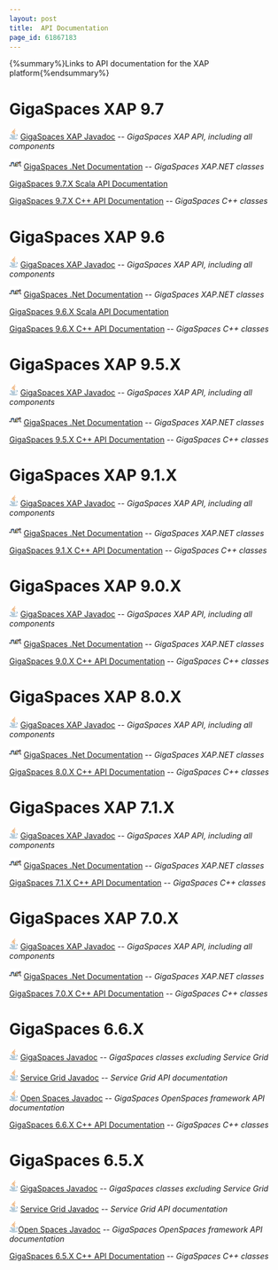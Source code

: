 ```yaml
---
layout: post
title:  API Documentation
page_id: 61867183
---
```


{%summary%}Links to API documentation for the XAP platform{%endsummary%}


# GigaSpaces XAP 9.7

![](/attachment_files/logos/java_icon.gif) [GigaSpaces XAP Javadoc](http://www.gigaspaces.com/docs/JavaDoc9.7/index.html) -- _GigaSpaces XAP API, including all components_

![](/attachment_files/logos/icon_dotnet.gif) [GigaSpaces .Net Documentation](http://www.gigaspaces.com/docs/dotnetdocs9.7) -- _GigaSpaces XAP.NET classes_

[GigaSpaces 9.7.X Scala API Documentation](http://www.gigaspaces.com/docs/scaladocs9.7)

[GigaSpaces 9.7.X C+\+ API Documentation](http://www.gigaspaces.com/docs/cppdocs9.7) -- _GigaSpaces C+\+ classes_



# GigaSpaces XAP 9.6

![](/attachment_files/logos/java_icon.gif) [GigaSpaces XAP Javadoc](http://www.gigaspaces.com/docs/JavaDoc9.6/index.html) -- _GigaSpaces XAP API, including all components_

![](/attachment_files/logos/icon_dotnet.gif) [GigaSpaces .Net Documentation](http://www.gigaspaces.com/docs/dotnetdocs9.6) -- _GigaSpaces XAP.NET classes_

[GigaSpaces 9.6.X Scala API Documentation](http://www.gigaspaces.com/docs/scaladocs9.6)

[GigaSpaces 9.6.X C+\+ API Documentation](http://www.gigaspaces.com/docs/cppdocs9.6) -- _GigaSpaces C+\+ classes_

# GigaSpaces XAP 9.5.X

![](/attachment_files/logos/java_icon.gif) [GigaSpaces XAP Javadoc](http://www.gigaspaces.com/docs/JavaDoc9.5/index.html) -- _GigaSpaces XAP API, including all components_

![](/attachment_files/logos/icon_dotnet.gif) [GigaSpaces .Net Documentation](http://www.gigaspaces.com/docs/dotnetdocs9.5) -- _GigaSpaces XAP.NET classes_

[GigaSpaces 9.5.X C+\+ API Documentation](http://www.gigaspaces.com/docs/cppdocs9.5) -- _GigaSpaces C+\+ classes_

# GigaSpaces XAP 9.1.X

![](/attachment_files/logos/java_icon.gif) [GigaSpaces XAP Javadoc](http://www.gigaspaces.com/docs/JavaDoc9.1/index.html) -- _GigaSpaces XAP API, including all components_

![](/attachment_files/logos/icon_dotnet.gif) [GigaSpaces .Net Documentation](http://www.gigaspaces.com/docs/dotnetdocs9.1) -- _GigaSpaces XAP.NET classes_

[GigaSpaces 9.1.X C+\+ API Documentation](http://www.gigaspaces.com/docs/cppdocs9.1) -- _GigaSpaces C+\+ classes_

# GigaSpaces XAP 9.0.X
![](/attachment_files/logos/java_icon.gif) [GigaSpaces XAP Javadoc](http://www.gigaspaces.com/docs/JavaDoc9.0/index.html) -- _GigaSpaces XAP API, including all components_

![](/attachment_files/logos/icon_dotnet.gif) [GigaSpaces .Net Documentation](http://www.gigaspaces.com/docs/dotnetdocs9.0) -- _GigaSpaces XAP.NET classes_

[GigaSpaces 9.0.X C+\+ API Documentation](http://www.gigaspaces.com/docs/cppdocs9.0) -- _GigaSpaces C+\+ classes_

# GigaSpaces XAP 8.0.X
![](/attachment_files/logos/java_icon.gif) [GigaSpaces XAP Javadoc](http://www.gigaspaces.com/docs/JavaDoc8.0/index.html) -- _GigaSpaces XAP API, including all components_

![](/attachment_files/logos/icon_dotnet.gif) [GigaSpaces .Net Documentation](http://www.gigaspaces.com/docs/dotnetdocs8.0) -- _GigaSpaces XAP.NET classes_

[GigaSpaces 8.0.X C+\+ API Documentation](http://www.gigaspaces.com/docs/cppdocs8.0) -- _GigaSpaces C+\+ classes_

# GigaSpaces XAP 7.1.X

![](/attachment_files/logos/java_icon.gif) [GigaSpaces XAP Javadoc](http://www.gigaspaces.com/docs/JavaDoc7.1/index.html) -- _GigaSpaces XAP API, including all components_

![](/attachment_files/logos/icon_dotnet.gif) [GigaSpaces .Net Documentation](http://www.gigaspaces.com/docs/dotnetdocs7.1) -- _GigaSpaces XAP.NET classes_

[GigaSpaces 7.1.X C+\+ API Documentation](http://www.gigaspaces.com/docs/cppdocs7.1) -- _GigaSpaces C+\+ classes_

# GigaSpaces XAP 7.0.X

![](/attachment_files/logos/java_icon.gif) [GigaSpaces XAP Javadoc](http://www.gigaspaces.com/docs/JavaDoc7.0/index.html) -- _GigaSpaces XAP API, including all components_

![](/attachment_files/logos/icon_dotnet.gif) [GigaSpaces .Net Documentation](http://www.gigaspaces.com/docs/dotnetdocs7.0) -- _GigaSpaces XAP.NET classes_

[GigaSpaces 7.0.X C+\+ API Documentation](http://www.gigaspaces.com/docs/cppdocs7.0) -- _GigaSpaces C+\+ classes_

# GigaSpaces 6.6.X

![](/attachment_files/logos/java_icon.gif) [GigaSpaces Javadoc](http://www.gigaspaces.com/docs/JavaDoc6.6/index.html) -- _GigaSpaces classes excluding Service Grid_

![](/attachment_files/logos/java_icon.gif) [Service Grid Javadoc](http://www.gigaspaces.com/docs/JavaDocSG6.6/index.html) -- _Service Grid API documentation_

![](/attachment_files/logos/java_icon.gif) [Open Spaces Javadoc](http://www.gigaspaces.com/docs/JavaDocOS6.6/index.html) -- _GigaSpaces OpenSpaces framework API documentation_

[GigaSpaces 6.6.X C+\+ API Documentation](http://www.gigaspaces.com/docs/cppdocs6.6) -- _GigaSpaces C+\+ classes_

# GigaSpaces 6.5.X

![](/attachment_files/logos/java_icon.gif) [GigaSpaces Javadoc](http://www.gigaspaces.com/docs/JavaDoc6.5/index.html) -- _GigaSpaces classes excluding Service Grid_

![](/attachment_files/logos/java_icon.gif) [Service Grid Javadoc](http://www.gigaspaces.com/docs/JavaDocSG6.5/index.html) -- _Service Grid API documentation_

![](/attachment_files/logos/java_icon.gif)[Open Spaces Javadoc](http://www.gigaspaces.com/docs/JavaDocOS6.5/index.html) -- _GigaSpaces OpenSpaces framework API documentation_

[GigaSpaces 6.5.X C+\+ API Documentation](http://www.gigaspaces.com/docs/cppdocs6.5) -- _GigaSpaces C+\+ classes_

